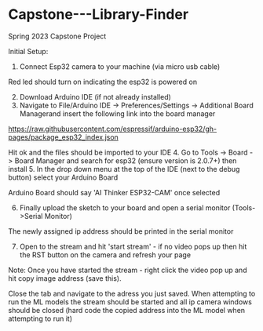 # Capstone---Library-Finder
Spring 2023 Capstone Project

Initial Setup:
1. Connect Esp32 camera to your machine (via micro usb cable) 

Red led should turn on indicating the esp32 is powered on

2. Download Arduino IDE (if not already installed)
3. Navigate to File/Arduino IDE -> Preferences/Settings -> Additional Board Managerand insert the following link into the board manager 

https://raw.githubusercontent.com/espressif/arduino-esp32/gh-pages/package_esp32_index.json


Hit ok and the files should be imported to your IDE
4. Go to Tools -> Board -> Board Manager and search for esp32 (ensure version is 2.0.7+) then install
5. In the drop down menu at the top of the IDE (next to the debug button) select your Arduino Board

Arduino Board should say 'AI Thinker ESP32-CAM' once selected

6. Finally upload the sketch to your board and open a serial monitor (Tools->Serial Monitor)

The newly assigned ip address should be printed in the serial monitor

7. Open to the stream and hit 'start stream' - if no video pops up then hit the RST button on the camera and refresh your page

Note: Once you have started the stream - right click the video pop up and hit copy image address (save this).

Close the tab and navigate to the adress you just saved. When attempting to run the ML models the stream should be started and all ip camera windows should be closed (hard code the copied address into the ML model when attempting to run it)
